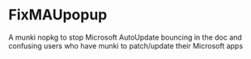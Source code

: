 # FixMAUpopup
A munki nopkg to stop Microsoft AutoUpdate bouncing in the doc and confusing users who have munki to patch/update their Microsoft apps
